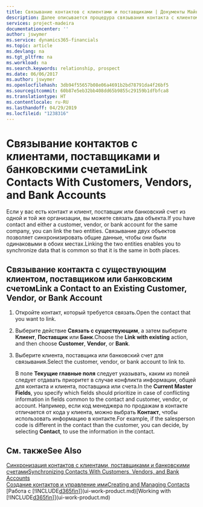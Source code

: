 ```yaml
---
title: Связывание контактов с клиентами и поставщиками | Документы Майкрософт
description: Далее описывается процедура связывания контакта с клиентом, поставщиком или банковским счетом из той же компании, чтобы вы могли синхронизировать общие данные.
services: project-madeira
documentationcenter: ''
author: jswymer
ms.service: dynamics365-financials
ms.topic: article
ms.devlang: na
ms.tgt_pltfrm: na
ms.workload: na
ms.search.keywords: relationship, prospect
ms.date: 06/06/2017
ms.author: jswymer
ms.openlocfilehash: 3db94f55657b08e06a4691b2bd78791da4f26bf5
ms.sourcegitcommit: 60b87e5eb32bb408dd65b9855c29159b1dfbfca8
ms.translationtype: HT
ms.contentlocale: ru-RU
ms.lasthandoff: 04/29/2019
ms.locfileid: "1238316"
---
```

# <a name="link-contacts-with-customers-vendors-and-bank-accounts"></a><span data-ttu-id="5668c-103">Связывание контактов с клиентами, поставщиками и банковскими счетами</span><span class="sxs-lookup"><span data-stu-id="5668c-103">Link Contacts With Customers, Vendors, and Bank Accounts</span></span>
<span data-ttu-id="5668c-104">Если у вас есть контакт и клиент, поставщик или банковский счет из одной и той же организации, вы можете связать два объекта.</span><span class="sxs-lookup"><span data-stu-id="5668c-104">If you have contact and either a customer, vendor, or bank account for the same company, you can link the two entities.</span></span> <span data-ttu-id="5668c-105">Связывание двух объектов позволяет синхронизировать общие данные, чтобы они были одинаковыми в обоих местах.</span><span class="sxs-lookup"><span data-stu-id="5668c-105">Linking the two entities enables you to synchronize data that is common so that it is the same in both places.</span></span>

## <a name="link-a-contact-to-an-existing-customer-vendor-or-bank-account"></a><span data-ttu-id="5668c-106">Связывание контакта с существующим клиентом, поставщиком или банковским счетом</span><span class="sxs-lookup"><span data-stu-id="5668c-106">Link a Contact to an Existing Customer, Vendor, or Bank Account</span></span>
1. <span data-ttu-id="5668c-107">Откройте контакт, который требуется связать.</span><span class="sxs-lookup"><span data-stu-id="5668c-107">Open the contact that you want to link.</span></span>
2. <span data-ttu-id="5668c-108">Выберите действие **Связать с существующим**, а затем выберите **Клиент**, **Поставщик** или **Банк**.</span><span class="sxs-lookup"><span data-stu-id="5668c-108">Choose the **Link with existing** action, and then choose **Customer**, **Vendor**, or **Bank**.</span></span>
3. <span data-ttu-id="5668c-109">Выберите клиента, поставщика или банковский счет для связывания.</span><span class="sxs-lookup"><span data-stu-id="5668c-109">Select the customer, vendor, or bank account to link to.</span></span>

   <span data-ttu-id="5668c-110">В поле **Текущие главные поля** следует указывать, каким из полей следует отдавать приоритет в случае конфликта информации, общей для контакта и клиента, поставщика или счета.</span><span class="sxs-lookup"><span data-stu-id="5668c-110">In the **Current Master Fields**, you specify which fields should prioritize in case of conflicting information in fields common to the contact and customer, vendor, or account.</span></span> <span data-ttu-id="5668c-111">Например, если код менеджера по продажам в контакте отличается от кода у клиента, можно выбрать **Контакт**, чтобы использовать информацию в контакте.</span><span class="sxs-lookup"><span data-stu-id="5668c-111">For example, if the salesperson code is different in the contact than the customer, you can decide, by selecting **Contact**, to use the information in the contact.</span></span>

## <a name="see-also"></a><span data-ttu-id="5668c-112">См. также</span><span class="sxs-lookup"><span data-stu-id="5668c-112">See Also</span></span>
[<span data-ttu-id="5668c-113">Синхронизация контактов с клиентами, поставщиками и банковскими счетами</span><span class="sxs-lookup"><span data-stu-id="5668c-113">Synchronizing Contacts With Customers, Vendors, and Bank Accounts</span></span>](marketing-synchronize-contacts-customers-vendors-bank-accounts.md)  
[<span data-ttu-id="5668c-114">Создание контактов и управление ими</span><span class="sxs-lookup"><span data-stu-id="5668c-114">Creating and Managing Contacts</span></span>](marketing-contacts.md)  
<span data-ttu-id="5668c-115">[Работа с [!INCLUDE[d365fin](includes/d365fin_md.md)]](ui-work-product.md)</span><span class="sxs-lookup"><span data-stu-id="5668c-115">[Working with [!INCLUDE[d365fin](includes/d365fin_md.md)]](ui-work-product.md)</span></span>  
